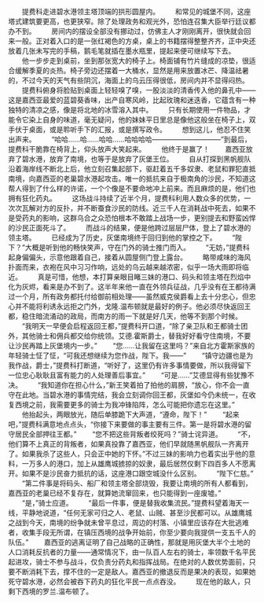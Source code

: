 　　提费科走进碧水港领主塔顶端的拱形圆屋内。
　　和常见的城堡不同，这座塔式建筑要更高，也更狭窄。除了处理政务和观光外，恐怕连召集大臣举行廷议都办不到。
　　房间内的摆设全部没有挪动过，仿佛主人才刚刚离开，很快就会回来一般。正对着入口的是一张红褐色的方桌，桌上的书籍摆得整整齐齐，正中央还放着几张未写完的手稿，鹅毛笔就插在墨水瓶里，提起来便可继续写下去。
　　他一步步走到桌前，坐到那张宽大的椅子上。椅面铺有竹片缝成的凉垫，很适合缓解季夏的炎热。椅子旁边还摆着一大桶水，显然是用来放置冰芒、降温祛暑的，不过今天的天气有些阴沉，海面上的乌云压得很低，房间内并不显得闷热。
　　提费科俯身将脸贴到桌面上轻轻嗅了嗅，一股淡淡的清香传入他的鼻孔中——这是嘉西亚最爱的蓝碧葵香味，出产自寒风岭，比起玫瑰和迷迭香，它蕴含有一种独特的清凉之感，像是将北地的冰雪溶入其中。
　　只有长期使用一件物品，才能令它染上自身的味道，毫无疑问，他的妹妹平日里总是像他这般坐在椅子上，双手伏于桌面，或是聆听手下的汇报，或是撰写政令。
　　想到这儿，他忍不住笑出声来。
　　“哈哈……哈……哈哈……哈哈哈哈——————————”到最后，提费科干脆靠在椅背上，仰头放声大笑起来。
　　他终于是赢了！
　　嘉西亚放弃了碧水港，放弃了南境，也等于是放弃了灰堡王位。
　　自从打探到黑帆舰队沿着海岸线不断北上后，他立刻召集起部下，驱赶着五千多奴隶、老鼠和罪犯直抵南境，向嘉西亚的老巢碧水港起攻击。唯一的抵抗来自于极南角的沙民，不知道这帮人得到了什么样的许诺，一个个像是不要命地冲上前来。而且麻烦的是，他们也拥有狂化药丸。
　　这场战斗持续了近半个月，提费科利用人数众多的优势，一次次瓦解对方的反扑，并不断蚕食沙民的防线。近三千人在消耗战中死去，如果不是受药丸的影响，这群乌合之众恐怕根本不敢踏上战场一步，更别提去和野蛮凶悍的沙民正面死斗了。
　　而战斗的结果，便是他跨过层层尸体，登上了碧水港的领主塔。
　　已经成为了历史，灰堡南境终于回归到他的掌控之下。
　　“陛下？”大概是听到他的畅快笑声，守在门外的骑士推门而入。
　　“无妨，”提费科起身偏偏头，示意他跟着自己，接着从圆屋侧门登上露台。
　　略带咸味的海风扑面而来，衣袍在风中习习作响，远处的乌云越来越浓密，似乎一场大雨即将临近。
　　真是可惜，他想，本打算亲眼目睹三妹的港口、码头和领主塔在烈焰中化为灰烬，看来是办不到了。这半年来他一直在外领兵征战，几乎没有在王都待满过一个月，所有政务都托付给御前相处理——虽然威克侯爵看上去十分忠心，但忠心并不能将利诱永远拒之门外，戈隆.温布顿就是最好的例子。他必须尽快返回王都，稳住暗流涌动的政局，而南方的雨一下就是好几天，他等不到那个时候。
　　“我明天一早便会启程返回王都，”提费科开口道，“除了亲卫队和王都骑士团外，其他骑士和佣兵都交给你统领。艾德.霍斯爵士，替我好好看守住南境，不要让沙民再踏上灰堡境内一步。”
　　“您……让我留在这里吗？”来自北方霍斯家族的年轻骑士怔了怔，“可我还想继续为您作战，陛下。我——”
　　“镇守边疆也是为我作战，爵士，”提费科打断道，“听好了，这里仍有许多事情要做，所以我得留下一位忠心耿耿且富有能力的人处理善后事宜。”
　　“可是……”艾德显得有些犹豫不决。
　　“我知道你在担心什么，”新王笑着拍了拍他的肩膀，“放心，你不会一直守在此地。当碧水港的事情完结，我会立刻调你回王都，灰堡如今仍未统一，在收复西境之前，我需要更多的骑士为我冲锋陷阵，怎么可能把你遗忘在这里。”
　　他抬起头，两眼放光，随后单膝跪下大声道，“遵命，陛下！”
　　“起来吧，”提费科满意地点点头，“你接下来要做的事主要有三件。第一是将碧水港的留守居民全部押往王都。”
　　“您不把这些背叛者绞死吗？”骑士诧异道。
　　“不，他们算不上真正的背叛者，如果真投靠了嘉西亚，他们早就随黑帆舰队一齐离开了。如果我杀了这些人，只会正中她的下怀。”不过三妹的影响力也着实出乎他的意料，一万多人的港口，加上从雄鹰城掳掠的奴隶，最后居然仅剩下四百多人不愿离开。如果不是沙民奋力抵抗的话，这座港口跟空城没什么区别。
　　“陛下仁慈。”
　　“第二件事是将码头、船厂和领主塔全部烧毁，我要让南境的所有人都看到，嘉西亚的老巢已经不复存在，就算她流窜回来，也只能得到一座废墟。”
　　“是，”骑士应道。
　　“最后一件事，便是替我收集流民。”提费科望着海天一线，平静地说道，“任何无家可归之人、老鼠、山贼、甚至沙民都可以。从雄鹰城之战到今天，南境的纷争就未曾平息过，周边的村落、小镇里应该存在大批逃难者，收集手段无所谓，在镇压西境的战争开始前，你至少要向我提供一支五千人的队伍。”
　　嘉西亚的逃离证明了自己战略的正确性，那就是用灰堡大半个土地的人口消耗反抗者的力量——通常情况下，由一队百人左右的骑士，率领数千名平民起进攻，骑士不参与战斗，仅负责分药丸和指挥战局。在绝对的人数优势面前，只要不断消耗下去，撑不住的一定是敌人。嘉西亚的撤退反而是果决的表现，如果她死守碧水港，必然会被吞下药丸的狂化平民一点点吞没。
　　现在他的敌人，只剩下西境的罗兰.温布顿了。
　　
　　